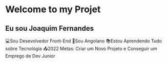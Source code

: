 # Welcome to my Projet

## Eu sou Joaquim Fernandes

:computer:Sou Desevolvedor Front-End
:house_with_garden:Sou Angolano
:books:Estou Aprendendo Tudo sobre Tecnológia
:outbox_tray:2022 Metas: Criar um Novo Projeto e Conseguir um Emprego de Dev Junior

